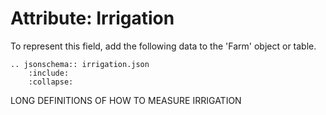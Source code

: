 Attribute: Irrigation
=====================

To represent this field, add the following data to the 'Farm' object or table.

```eval_rst
.. jsonschema:: irrigation.json
    :include: 
    :collapse: 
```

LONG DEFINITIONS OF HOW TO MEASURE IRRIGATION